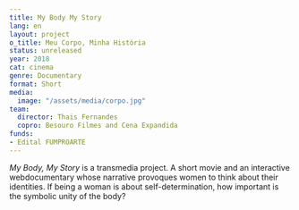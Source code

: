 ```yaml
---
title: My Body My Story
lang: en
layout: project
o_title: Meu Corpo, Minha História
status: unreleased
year: 2018
cat: cinema
genre: Documentary
format: Short
media:
  image: "/assets/media/corpo.jpg"
team:
  director: Thais Fernandes
  copro: Besouro Filmes and Cena Expandida
funds:
- Edital FUMPROARTE
---
```


_My Body, My Story_ is a transmedia project. A short movie and an interactive webdocumentary whose narrative provoques women to think about their identities. If being a woman is about self-determination, how important is the symbolic unity of the body?
